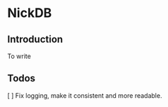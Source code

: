 # NickDB

## Introduction
To write

## Todos
[ ] Fix logging, make it consistent and more readable. 
